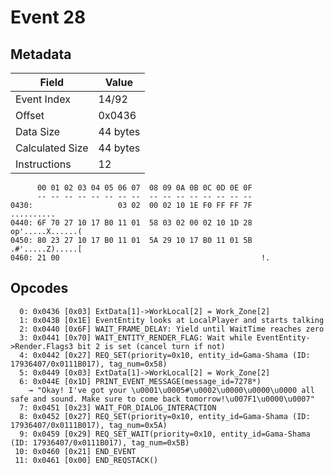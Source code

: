 # Event 28

## Metadata

| Field           | Value    |
|-----------------|----------|
| Event Index     | 14/92    |
| Offset          | 0x0436   |
| Data Size       | 44 bytes |
| Calculated Size | 44 bytes |
| Instructions    | 12       |

```
      00 01 02 03 04 05 06 07  08 09 0A 0B 0C 0D 0E 0F
      -- -- -- -- -- -- -- --  -- -- -- -- -- -- -- --
0430:                   03 02  00 02 10 1E F0 FF FF 7F        ..........
0440: 6F 70 27 10 17 B0 11 01  58 03 02 00 02 10 1D 28  op'.....X......(
0450: 80 23 27 10 17 B0 11 01  5A 29 10 17 B0 11 01 5B  .#'.....Z).....[
0460: 21 00                                             !.              
```

## Opcodes

```
  0: 0x0436 [0x03] ExtData[1]->WorkLocal[2] = Work_Zone[2]
  1: 0x043B [0x1E] EventEntity looks at LocalPlayer and starts talking
  2: 0x0440 [0x6F] WAIT_FRAME_DELAY: Yield until WaitTime reaches zero
  3: 0x0441 [0x70] WAIT_ENTITY_RENDER_FLAG: Wait while EventEntity->Render.Flags3 bit 2 is set (cancel turn if not)
  4: 0x0442 [0x27] REQ_SET(priority=0x10, entity_id=Gama-Shama (ID: 17936407/0x0111B017), tag_num=0x58)
  5: 0x0449 [0x03] ExtData[1]->WorkLocal[2] = Work_Zone[2]
  6: 0x044E [0x1D] PRINT_EVENT_MESSAGE(message_id=7278*)
    → "Okay! I've got your \u0001\u0005#\u0002\u0000\u0000\u0000 all safe and sound. Make sure to come back tomorrow!\u007F1\u0000\u0007"
  7: 0x0451 [0x23] WAIT_FOR_DIALOG_INTERACTION
  8: 0x0452 [0x27] REQ_SET(priority=0x10, entity_id=Gama-Shama (ID: 17936407/0x0111B017), tag_num=0x5A)
  9: 0x0459 [0x29] REQ_SET_WAIT(priority=0x10, entity_id=Gama-Shama (ID: 17936407/0x0111B017), tag_num=0x5B)
 10: 0x0460 [0x21] END_EVENT
 11: 0x0461 [0x00] END_REQSTACK()
```
